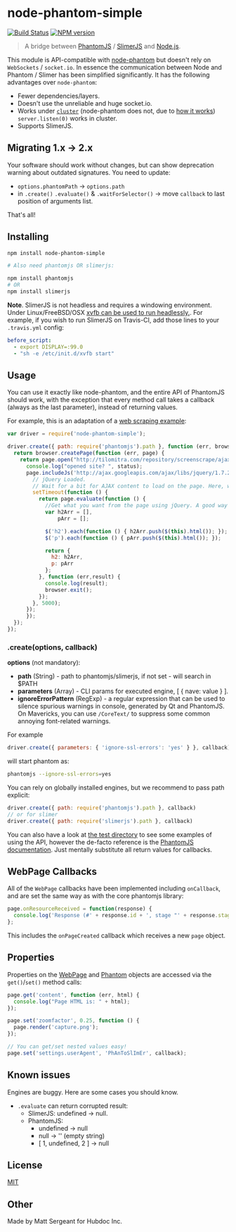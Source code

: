 node-phantom-simple
===================

[![Build Status](https://img.shields.io/travis/baudehlo/node-phantom-simple/master.svg?style=flat)](https://travis-ci.org/baudehlo/node-phantom-simple)
[![NPM version](https://img.shields.io/npm/v/node-phantom-simple.svg?style=flat)](https://www.npmjs.org/package/node-phantom-simple)

> A bridge between [PhantomJS](http://phantomjs.org/) / [SlimerJS](https://slimerjs.org/)
and [Node.js](http://nodejs.org/).

This module is API-compatible with
[node-phantom](https://www.npmjs.com/package/node-phantom) but doesn't rely on
`WebSockets` / `socket.io`. In essence the communication between Node and
Phantom / Slimer has been simplified significantly. It has the following advantages
over `node-phantom`:

  - Fewer dependencies/layers.
  - Doesn't use the unreliable and huge socket.io.
  - Works under [`cluster`](http://nodejs.org/api/cluster.html) (node-phantom
    does not, due to [how it works](https://nodejs.org/api/cluster.html#cluster_how_it_works))
    `server.listen(0)` works in cluster.
  - Supports SlimerJS.


Migrating 1.x -> 2.x
--------------------

Your software should work without changes, but can show deprecation warning
about outdated signatures. You need to update:

- `options.phantomPath` -> `options.path`
- in `.create()` `.evaluate()` & `.waitForSelector()` -> move `callback` to last
  position of arguments list.

That's all!


Installing
----------

```bash
npm install node-phantom-simple

# Also need phantomjs OR slimerjs:

npm install phantomjs
# OR
npm install slimerjs
```

__Note__. SlimerJS is not headless and requires a windowing environment.
Under Linux/FreeBSD/OSX [xvfb can be used to run headlessly.](https://docs.slimerjs.org/current/installation.html#having-a-headless-slimerjs). For example, if you wish
to run SlimerJS on Travis-CI, add those lines to your `.travis.yml` config:

```yaml
before_script:
  - export DISPLAY=:99.0
  - "sh -e /etc/init.d/xvfb start"
```


Usage
-----

You can use it exactly like node-phantom, and the entire API of PhantomJS
should work, with the exception that every method call takes a callback (always
as the last parameter), instead of returning values.

For example, this is an adaptation of a
[web scraping example](http://net.tutsplus.com/tutorials/javascript-ajax/web-scraping-with-node-js/):

```js
var driver = require('node-phantom-simple');

driver.create({ path: require('phantomjs').path }, function (err, browser) {
  return browser.createPage(function (err, page) {
    return page.open("http://tilomitra.com/repository/screenscrape/ajax.html", function (err,status) {
      console.log("opened site? ", status);
      page.includeJs('http://ajax.googleapis.com/ajax/libs/jquery/1.7.2/jquery.min.js', function (err) {
        // jQuery Loaded.
        // Wait for a bit for AJAX content to load on the page. Here, we are waiting 5 seconds.
        setTimeout(function () {
          return page.evaluate(function () {
            //Get what you want from the page using jQuery. A good way is to populate an object with all the jQuery commands that you need and then return the object.
            var h2Arr = [],
                pArr = [];

            $('h2').each(function () { h2Arr.push($(this).html()); });
            $('p').each(function () { pArr.push($(this).html()); });

            return {
              h2: h2Arr,
              p: pArr
            };
          }, function (err,result) {
            console.log(result);
            browser.exit();
          });
        }, 5000);
      });
	  });
  });
});
```

### .create(options, callback)

__options__ (not mandatory):

- __path__ (String) - path to phantomjs/slimerjs, if not set - will search in $PATH
- __parameters__ (Array) - CLI params for executed engine, [ { nave: value } ].
- __ignoreErrorPattern__ (RegExp) - a regular expression that can be used to
  silence spurious warnings in console, generated by Qt and PhantomJS.
  On Mavericks, you can use `/CoreText/` to suppress some common annoying
  font-related warnings.


For example

```js
driver.create({ parameters: { 'ignore-ssl-errors': 'yes' } }, callback)
```

will start phantom as:

```bash
phantomjs --ignore-ssl-errors=yes
```

You can rely on globally installed engines, but we recommend to pass path explicit:

```js
driver.create({ path: require('phantomjs').path }, callback)
// or for slimer
driver.create({ path: require('slimerjs').path }, callback)
```

You can also have a look at [the test directory](tests/) to see some examples
of using the API, however the de-facto reference is the
[PhantomJS documentation](https://github.com/ariya/phantomjs/wiki/API-Reference).
Just mentally substitute all return values for callbacks.


WebPage Callbacks
-----------------

All of the `WebPage` callbacks have been implemented including `onCallback`,
and are set the same way as with the core phantomjs library:

```js
page.onResourceReceived = function(response) {
  console.log('Response (#' + response.id + ', stage "' + response.stage + '"): ' + JSON.stringify(response));
};
```

This includes the `onPageCreated` callback which receives a new `page` object.


Properties
----------

Properties on the [WebPage](https://github.com/ariya/phantomjs/wiki/API-Reference-WebPage)
and [Phantom](https://github.com/ariya/phantomjs/wiki/API-Reference-phantom)
objects are accessed via the `get()`/`set()` method calls:

```js
page.get('content', function (err, html) {
  console.log("Page HTML is: " + html);
});

page.set('zoomfactor', 0.25, function () {
  page.render('capture.png');
});

// You can get/set nested values easy!
page.set('settings.userAgent', 'PhAnToSlImEr', callback);
```


Known issues
------------

Engines are buggy. Here are some cases you should know.

- `.evaluate` can return corrupted result:
  - SlimerJS: undefined -> null.
  - PhantomJS:
    - undefined -> null
    - null -> '' (empty string)
    - [ 1, undefined, 2 ] -> null


License
-------

[MIT](https://github.com/baudehlo/node-phantom-simple/blob/master/LICENSE)


Other
-----

Made by Matt Sergeant for Hubdoc Inc.
